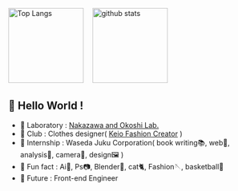 <p align="left"> 
  <img alt="Top Langs" height="150px" src="https://github-readme-stats.vercel.app/api/top-langs/?username=MotRina&layout=compact&show_icons=true&theme=dracula" />　
  <img alt="github stats" height="150px" src="https://github-readme-stats.vercel.app/api?username=MotRina&theme=dracula&show_icons=ture" />
</p>

<!--
[![trophy](https://github-profile-trophy.vercel.app/?username=MotRina)](https://github.com/ryo-ma/github-profile-trophy)
-->

## 👋  Hello World !

- 📖 Laboratory : [Nakazawa and Okoshi Lab.](https://www.jn.sfc.keio.ac.jp/)
- 🧥 Club : Clothes designer( [Keio Fashion Creator](https://www.instagram.com/keio_fashioncreator/?hl=ja) )
- 🌼 Internship : Waseda Juku Corporation( book writing📚, web🍄, analysis🔢, camera📸, design🖼️ )
- 🌱 Fun fact : Ai🎨, Ps📷, Blender🍎, cat🐈, Fashion🪡, basketball🏀
- 💭 Future : Front-end Engineer

